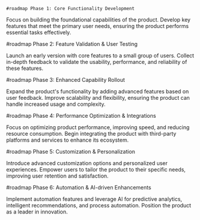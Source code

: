     #roadmap Phase 1: Core Functionality Development  

Focus on building the foundational capabilities of the product. Develop key features that meet the primary user needs, ensuring the product performs essential tasks effectively.

#roadmap Phase 2: Feature Validation & User Testing  

Launch an early version with core features to a small group of users. Collect in-depth feedback to validate the usability, performance, and reliability of these features.

#roadmap Phase 3: Enhanced Capability Rollout  

Expand the product's functionality by adding advanced features based on user feedback. Improve scalability and flexibility, ensuring the product can handle increased usage and complexity.

#roadmap Phase 4: Performance Optimization & Integrations  

Focus on optimizing product performance, improving speed, and reducing resource consumption. Begin integrating the product with third-party platforms and services to enhance its ecosystem.

#roadmap Phase 5: Customization & Personalization  

Introduce advanced customization options and personalized user experiences. Empower users to tailor the product to their specific needs, improving user retention and satisfaction.

#roadmap Phase 6: Automation & AI-driven Enhancements  

Implement automation features and leverage AI for predictive analytics, intelligent recommendations, and process automation. Position the product as a leader in innovation.



